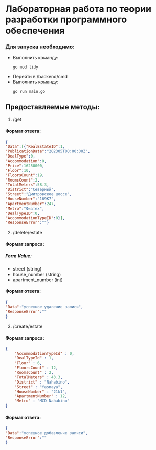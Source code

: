# Лабораторная работа по теории разработки программного обеспечения
### Для запуска необходимо:
* Выполнить команду:
  ```
  go mod tidy
  ```
* Перейти в /backend/cmd
* Выполнить команду:
  ```
  go run main.go 
  ```

## Предоставляемые методы: 

1) /get

#### Формат ответа:
```json
{
"Data":[{"RealEstateID":1,
"PublicationDate":"202305T00:00:00Z",
"DealType":0,
"Accommodation":0,
"Price":16250000,
"Floor":10,
"FloorsCount":19,
"RoomsCount":2,
"TotalMeters":58.3,
"District":"Северный",
"Street":"Дмитровское шоссе",
"HouseNumber":"169К7",
"ApartmentNumber":247,
"Metro":"Физтех",
"DealTypeID":0,
"AccommodationTypeID":0}],
"ResponseError":""}
```


2) /delete/estate

#### Формат запроса:
##### Form Value:
* street (string)
* house_number (string)
* apartment_number (int)

#### Формат ответа:
```json
{
"Data":"успешное удаление записи",
"ResponseError":""
}
```

3) /create/estate

#### Формат запроса:
```json
{
    "AccommodationTypeId" : 0,
    "DealTypeId" : 1,
    "Floor" : 6,
    "FloorsCount" : 12,
    "RoomsCount" : 2,
    "TotalMeters" : 43.3,
    "District" : "Nahabino",
    "Street" : "Yasnaya",
    "HouseNumber" : "21k1",
    "ApartmentNumber" : 12,
    "Metro" : "MCD Nahabino"
}
```

#### Формат ответа:
```json
{
"Data":"успешное добавление записи",
"ResponseError":""
}
```
